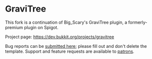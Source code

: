 # GraviTree

This fork is a continuation of Big_Scary's GraviTree plugin, a formerly-premium plugin on Spigot.

Project page: https://dev.bukkit.org/projects/gravitree

Bug reports can be [submitted here](../../issues); please fill out and don't delete the template. Support and feature requests are available to [patrons](https://r.robomwm.com/patreon).
